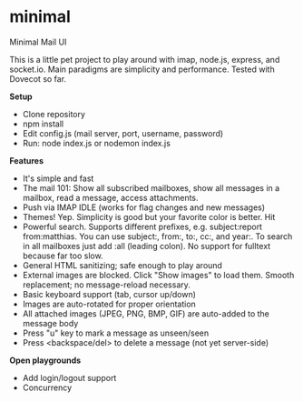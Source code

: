 # minimal
Minimal Mail UI

This is a little pet project to play around with imap, node.js, express, and socket.io. Main paradigms are simplicity and performance. Tested with Dovecot so far.

**Setup**

* Clone repository
* npm install
* Edit config.js (mail server, port, username, password)
* Run: node index.js or nodemon index.js

**Features**

* It's simple and fast
* The mail 101: Show all subscribed mailboxes, show all messages in a mailbox, read a message, access attachments.
* Push via IMAP IDLE (works for flag changes and new messages)
* Themes! Yep. Simplicity is good but your favorite color is better. Hit
* Powerful search. Supports different prefixes, e.g. subject:report from:matthias. You can use subject:, from:, to:, cc:, and year:. To search in all mailboxes just add :all (leading colon). No support for fulltext because far too slow.
* General HTML sanitizing; safe enough to play around
* External images are blocked. Click "Show images" to load them. Smooth replacement; no message-reload necessary.
* Basic keyboard support (tab, cursor up/down)
* Images are auto-rotated for proper orientation
* All attached images (JPEG, PNG, BMP, GIF) are auto-added to the message body
* Press "u" key to mark a message as unseen/seen
* Press <backspace/del> to delete a message (not yet server-side)

**Open playgrounds**

* Add login/logout support
* Concurrency

